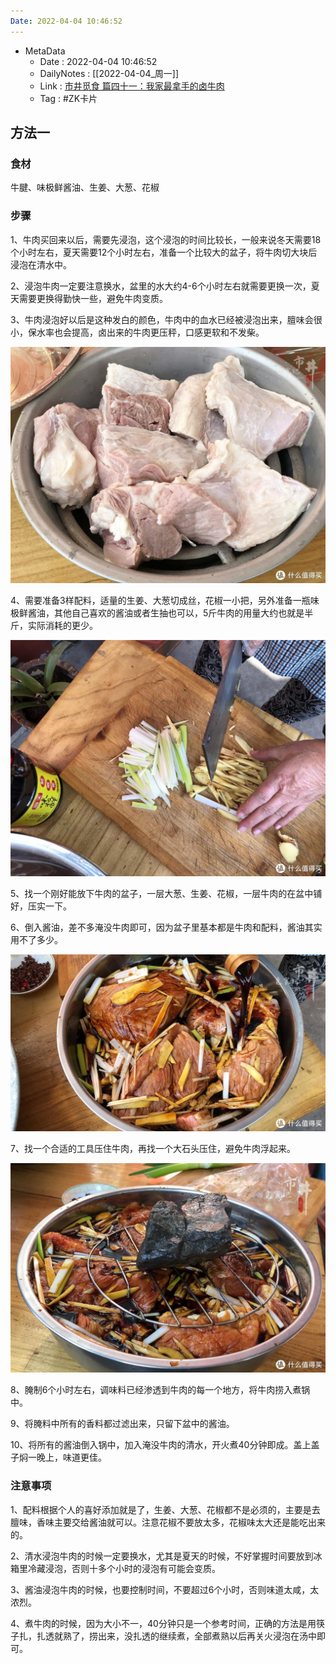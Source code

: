 ```yaml
---
Date: 2022-04-04 10:46:52
---
```

- MetaData
	- Date : 2022-04-04 10:46:52
	- DailyNotes : [[2022-04-04_周一]]
	- Link : [市井觅食 篇四十一：我家最拿手的卤牛肉](https://post.smzdm.com/p/a0do4d6r/)
	- Tag : #ZK卡片 

## 方法一
### **食材**
牛腱、味极鲜酱油、生姜、大葱、花椒

### 步骤

1、牛肉买回来以后，需要先浸泡，这个浸泡的时间比较长，一般来说冬天需要18个小时左右，夏天需要12个小时左右，准备一个比较大的盆子，将牛肉切大块后浸泡在清水中。

2、浸泡牛肉一定要注意换水，盆里的水大约4-6个小时左右就需要更换一次，夏天需要更换得勤快一些，避免牛肉变质。

3、牛肉浸泡好以后是这种发白的颜色，牛肉中的血水已经被浸泡出来，膻味会很小，保水率也会提高，卤出来的牛肉更压秤，口感更软和不发柴。

![我家最拿手的卤牛肉，只需4样配料，牛肉浓香缩水少，能拿去卖了](https://raw.githubusercontent.com/kiwi4814/image-host/main/img/61a789626dcf81013.jpg_e1080.jpg)

4、需要准备3样配料，适量的生姜、大葱切成丝，花椒一小把，另外准备一瓶味极鲜酱油，其他自己喜欢的酱油或者生抽也可以，5斤牛肉的用量大约也就是半斤，实际消耗的更少。

![我家最拿手的卤牛肉，只需4样配料，牛肉浓香缩水少，能拿去卖了](https://raw.githubusercontent.com/kiwi4814/image-host/main/img/61a789627db1f6876.jpg_e1080.jpg)

5、找一个刚好能放下牛肉的盆子，一层大葱、生姜、花椒，一层牛肉的在盆中铺好，压实一下。

6、倒入酱油，差不多淹没牛肉即可，因为盆子里基本都是牛肉和配料，酱油其实用不了多少。

![我家最拿手的卤牛肉，只需4样配料，牛肉浓香缩水少，能拿去卖了](https://raw.githubusercontent.com/kiwi4814/image-host/main/img/61a78962d9f4c8193.jpg_e1080.jpg)

7、找一个合适的工具压住牛肉，再找一个大石头压住，避免牛肉浮起来。

![我家最拿手的卤牛肉，只需4样配料，牛肉浓香缩水少，能拿去卖了](https://raw.githubusercontent.com/kiwi4814/image-host/main/img/61a78962e0d943943.jpg_e1080.jpg)

8、腌制6个小时左右，调味料已经渗透到牛肉的每一个地方，将牛肉捞入煮锅中。

9、将腌料中所有的香料都过滤出来，只留下盆中的酱油。

10、将所有的酱油倒入锅中，加入淹没牛肉的清水，开火煮40分钟即成。盖上盖子焖一晚上，味道更佳。

### 注意事项

1、配料根据个人的喜好添加就是了，生姜、大葱、花椒都不是必须的，主要是去膻味，香味主要交给酱油就可以。注意花椒不要放太多，花椒味太大还是能吃出来的。

2、清水浸泡牛肉的时候一定要换水，尤其是夏天的时候，不好掌握时间要放到冰箱里冷藏浸泡，否则十多个小时的浸泡有可能会变质。

3、酱油浸泡牛肉的时候，也要控制时间，不要超过6个小时，否则味道太咸，太浓烈。

4、煮牛肉的时候，因为大小不一，40分钟只是一个参考时间，正确的方法是用筷子扎，扎透就熟了，捞出来，没扎透的继续煮，全部煮熟以后再关火浸泡在汤中即可。
